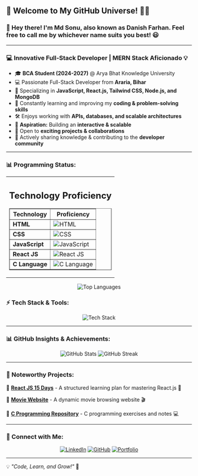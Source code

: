 ## 🎉 Welcome to My GitHub Universe! 🌌🚀

### 👋 Hey there! I'm **Md Sonu**, also known as **Danish Farhan**. Feel free to call me by whichever name suits you best! 😃
---
### 💻 **Innovative Full-Stack Developer | MERN Stack Aficionado** 💡

- 🎓 **BCA Student (2024-2027)** @ Arya Bhat Knowledge University
- 💻 Passionate Full-Stack Developer from **Araria, Bihar**
- 🚀 Specializing in **JavaScript, React.js, Tailwind CSS, Node.js, and MongoDB**
- 🌱 Constantly learning and improving my **coding & problem-solving skills**
- 🛠️ Enjoys working with **APIs, databases, and scalable architectures**
- 🎯 **Aspiration:** Building an **interactive & scalable**
- 🤝 Open to **exciting projects & collaborations**
- 📢 Actively sharing knowledge & contributing to the **developer community**

---
### 📊 Programming Status:

<table align="center">
    <tr>
        <td>
            <h2>Technology Proficiency</h2>
            <table align="center" border="1" cellspacing="0" cellpadding="8">
                <tr>
                    <th>Technology</th>
                    <th>Proficiency</th>
                </tr>
                <tr>
                    <td><strong>HTML</strong></td>
                    <td><img src="https://img.shields.io/badge/HTML-80%25-orange" alt="HTML" /></td>
                </tr>
                <tr>
                    <td><strong>CSS</strong></td>
                    <td><img src="https://img.shields.io/badge/CSS-80%25-blue" alt="CSS" /></td>
                </tr>
                <tr>
                    <td><strong>JavaScript</strong></td>
                    <td><img src="https://img.shields.io/badge/JavaScript-50%25-yellow" alt="JavaScript" /></td>
                </tr>
                <tr>
                    <td><strong>React JS</strong></td>
                    <td><img src="https://img.shields.io/badge/React-50%25-lightblue" alt="React JS" /></td>
                </tr>
                <tr>
                    <td><strong>C Language</strong></td>
                    <td><img src="https://img.shields.io/badge/C-55%25-green" alt="C Language" /></td>
                </tr>
            </table>
        </td>
    </tr>
</table>


<div align="center">
    <img src="https://github-readme-stats.vercel.app/api/top-langs/?username=md-sonu07&layout=compact&theme=tokyonight" 
         alt="Top Languages" />
</div>



### ⚡ Tech Stack & Tools:

<div align="center">
  <img src="https://skillicons.dev/icons?i=html,css,tailwind,js,react,nodejs,express,mongodb,git,github" alt="Tech Stack" />
</div>

---

### 📊 GitHub Insights & Achievements:
<div align="center">
  <img src="https://github-readme-stats.vercel.app/api?username=md-sonu07&show_icons=true&theme=tokyonight" alt="GitHub Stats" />
  <img src="https://github-readme-streak-stats.herokuapp.com/?user=md-sonu07&theme=tokyonight" alt="GitHub Streak" />
</div>

---

### 🚀 Noteworthy Projects:

📌 **[React JS 15 Days](https://github.com/md-sonu07/react-js-15-days)** - A structured learning plan for mastering React.js 🚀

📌 **[Movie Website](https://github.com/md-sonu07/movie-website)** - A dynamic movie browsing website 🎬

📌 **[C Programming Repository](https://github.com/md-sonu07/c-programming)** - C programming exercises and notes 💻

---

### 🤝 Connect with Me:

<div align="center">
  <a href="https://linkedin.com/in/md-sonu07"><img src="https://img.shields.io/badge/LinkedIn-0A66C2?style=for-the-badge&logo=linkedin&logoColor=white" alt="LinkedIn" /></a>
  <a href="https://github.com/md-sonu07"><img src="https://img.shields.io/badge/GitHub-181717?style=for-the-badge&logo=github&logoColor=white" alt="GitHub" /></a>
  <a href="https://danishfarhan.dev"><img src="https://img.shields.io/badge/Portfolio-FF5722?style=for-the-badge&logo=web&logoColor=white" alt="Portfolio" /></a>
</div>

---

💡 _"Code, Learn, and Grow!"_ 🚀
